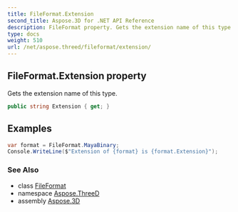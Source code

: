```yaml
---
title: FileFormat.Extension
second_title: Aspose.3D for .NET API Reference
description: FileFormat property. Gets the extension name of this type
type: docs
weight: 510
url: /net/aspose.threed/fileformat/extension/
---
```

## FileFormat.Extension property

Gets the extension name of this type.

```csharp
public string Extension { get; }
```

## Examples

```csharp
var format = FileFormat.MayaBinary;
Console.WriteLine($"Extension of {format} is {format.Extension}");
```

### See Also

* class [FileFormat](../)
* namespace [Aspose.ThreeD](../../fileformat/)
* assembly [Aspose.3D](../../../)



